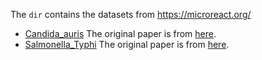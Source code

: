 The `dir` contains the datasets from https://microreact.org/

+ [Candida_auris](https://microreact.org/project/Candidaauris)
  The original paper is from [here](https://doi.org/10.1128/mBio.03364-19).
+ [Salmonella_Typhi](https://microreact.org/project/styphi)
  The original paper is from [here](https://doi.org/10.1038/ng.3281).
